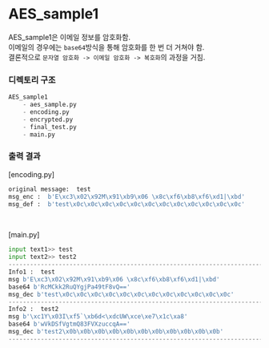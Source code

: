 # AES_sample1

AES_sample1은 이메일 정보를 암호화함.  
이메일의 경우에는 `base64`방식을 통해 암호화를 한 번 더 거쳐야 함.  
결론적으로 `문자열 암호화 -> 이메일 암호화 -> 복호화`의 과정을 거침.  



### 디렉토리 구조
```python
AES_sample1
    - aes_sample.py
    - encoding.py
    - encrypted.py
    - final_test.py
    - main.py
```

### 출력 결과

[encoding.py]  
```python
original message:  test
msg_enc :  b'E\xc3\x02\x92M\x91\xb9\x06 \x8c\xf6\xb8\xf6\xd1|\xbd'
msg_def :  b'test\x0c\x0c\x0c\x0c\x0c\x0c\x0c\x0c\x0c\x0c\x0c\x0c'

```

<br>

[main.py]  
```python
input text1>> test
input text2>> test2
----------------------------------------------------------------------------------------------------
Info1 :  test
msg b'E\xc3\x02\x92M\x91\xb9\x06 \x8c\xf6\xb8\xf6\xd1|\xbd'
base64 b'RcMCkk2RuQYgjPa49tF8vQ=='
msg_dec b'test\x0c\x0c\x0c\x0c\x0c\x0c\x0c\x0c\x0c\x0c\x0c\x0c'
----------------------------------------------------------------------------------------------------
Info2 :  test2
msg b'\xc1Y\x03I\xf5`\xb6d<\xdcUW\xce\xe7\x1c\xa8'
base64 b'wVkDSfVgtmQ83FVXzuccqA=='
msg_dec b'test2\x0b\x0b\x0b\x0b\x0b\x0b\x0b\x0b\x0b\x0b\x0b'
----------------------------------------------------------------------------------------------------
```  
